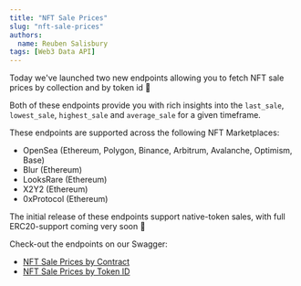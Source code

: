 ```yaml
---
title: "NFT Sale Prices"
slug: "nft-sale-prices"
authors:
  name: Reuben Salisbury
tags: [Web3 Data API]
---
```


Today we've launched two new endpoints allowing you to fetch NFT sale prices by collection and by token id 🤩

Both of these endpoints provide you with rich insights into the `last_sale`, `lowest_sale`, `highest_sale` and `average_sale` for a given timeframe.

These endpoints are supported across the following NFT Marketplaces:
- OpenSea (Ethereum, Polygon, Binance, Arbitrum, Avalanche, Optimism, Base)
- Blur (Ethereum)
- LooksRare (Ethereum)
- X2Y2 (Ethereum)
- 0xProtocol (Ethereum)

The initial release of these endpoints support native-token sales, with full ERC20-support coming very soon 🚀

Check-out the endpoints on our Swagger:

- [NFT Sale Prices by Contract](https://deep-index.moralis.io/api-docs-2.2/#/NFT/getNFTContractSalePrices)
- [NFT Sale Prices by Token ID](https://deep-index.moralis.io/api-docs-2.2/#/NFT/getNFTSalePrices)

